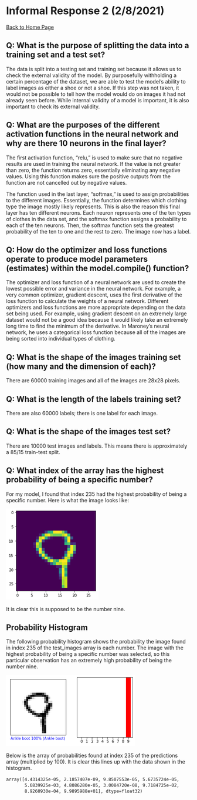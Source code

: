 # Informal Response 2 (2/8/2021)

[Back to Home Page](https://jeremy-swack.github.io/applied-machine-learning/)

## Q: What is the purpose of splitting the data into a training set and a test set?

The data is split into a testing set and training set because it allows us to check the external validity of the model. By purposefully withholding a certain percentage of the dataset, we are able to test the model’s ability to label images as either a shoe or not a shoe. If this step was not taken, it would not be possible to tell how the model would do on images it had not already seen before. While internal validity of a model is important, it is also important to check its external validity.

## Q: What are the purposes of the different activation functions in the neural network and why are there 10 neurons in the final layer?

The first activation function, “relu,” is used to make sure that no negative results are used in training the neural network. If the value is not greater than zero, the function returns zero, essentially eliminating any negative values. Using this function makes sure the positive outputs from the function are not cancelled out by negative values.

The function used in the last layer, “softmax,” is used to assign probabilities to the different images. Essentially, the function determines which clothing type the image mostly likely represents. This is also the reason this final layer has ten different neurons. Each neuron represents one of the ten types of clothes in the data set, and the softmax function assigns a probability to each of the ten neurons. Then, the softmax function sets the greatest probability of the ten to one and the rest to zero. The image now has a label.

## Q: How do the optimizer and loss functions operate to produce model parameters (estimates) within the model.compile() function?

The optimizer and loss function of a neural network are used to create the lowest possible error and variance in the neural network. For example, a very common optimizer, gradient descent, uses the first derivative of the loss function to calculate the weights of a neural network. Different optimizers and loss functions are more appropriate depending on the data set being used. For example, using gradient descent on an extremely large dataset would not be a good idea because it would likely take an extremely long time to find the minimum of the derivative. In Maroney’s neural network, he uses a categorical loss function because all of the images are being sorted into individual types of clothing.

## Q: What is the shape of the images training set (how many and the dimension of each)?

There are 60000 training images and all of the images are 28x28 pixels.

## Q: What is the length of the labels training set?

There are also 60000 labels; there is one label for each image.

## Q: What is the shape of the images test set?

There are 10000 test images and labels. This means there is approximately a 85/15 train-test split.

## Q: What index of the array has the highest probability of being a specific number?

For my model, I found that index 235 had the highest probability of being a specific number. Here is what the image looks like:

![highest_probability](informal_response_highest_probability.png)

It is clear this is supposed to be the number nine.

## Probability Histogram

The following probability histogram shows the probability the image found in index 235 of the test_images array is each number. The image with the highest probability of being a specific number was selected, so this particular observation has an extremely high probability of being the number nine.

![lecture_2_histogram](lecture_2_histogram.png)

Below is the array of probabilities found at index 235 of the predictions array (multiplied by 100). It is clear this lines up with the data shown in the histogram.

```
array([4.4314325e-05, 2.1857407e-09, 9.8507553e-05, 5.6735724e-05,
       5.6839925e-03, 4.8086280e-05, 3.0084720e-08, 9.7184725e-02,
       8.9260930e-04, 9.9895988e+01], dtype=float32)
```
